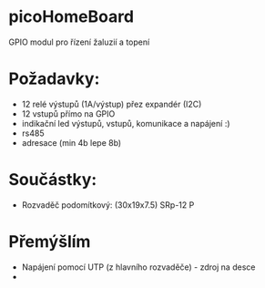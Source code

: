 # picoHomeBoard
GPIO modul pro řízení žaluzií a topení

# Požadavky:
- 12 relé výstupů (1A/výstup) přez expandér (I2C)
- 12 vstupů přímo na GPIO
- indikační led výstupů, vstupů, komunikace a napájení :)
- rs485
- adresace (min 4b lepe 8b)

# Součástky:
- Rozvaděč podomítkový: (30x19x7.5)   SRp-12 P



# Přemýšlím
- Napájení pomocí UTP (z hlavního rozvaděče) - zdroj na desce
- 

